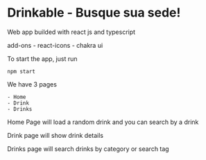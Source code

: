 # Drinkable - Busque sua sede!

Web app builded with react js and typescript

add-ons
    - react-icons
    - chakra ui

To start the app, just run

```
npm start
```

We have 3 pages

    - Home
    - Drink
    - Drinks

Home Page will load a random drink and you can search by a drink

Drink page will show drink details

Drinks page will search drinks by category or search tag